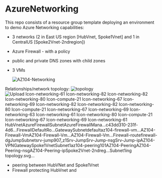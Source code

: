 # AzureNetworking

This repo consists of a resource group template deploying an environment to demo Azure Networking capabilities:
- 3 networks (2 in East US region [HubVnet, Spoke1Vnet] and 1 in CentralUS [Spoke2Vnet-2ndregion])
- Azure Firewall - with a policy
- public and private DNS zones with child zones
- 3 VMs

  ![AZ104-Networking](https://github.com/annahengel/AzureNetworking/assets/73529093/a690c74d-800a-4b0f-b6ef-ba1b83ccc8fa)


Relationships/network topology:
![topology](https://github.com/annahengel/AzureNetworking/assets/73529093/7e74614b-66b0-411c-9645-dd23d798e7b2)
![Upload<svg xmlns:xlink="http://www.w3.org/1999/xlink" xmlns="http://www.w3.org/2000/svg" width="1748px" height="360px" viewBox="0 0 1748 360" style="overflow: hidden; display: block; width: 1748px; height: 360px;"><defs/><g style="pointer-events:visiblePainted" transform="translate(5.3566976175516245 0)" image-rendering="auto" shape-rendering="auto"><g><path fill="none" stroke="rgb(169,169,169)" d="M 1205.8333333333335,60 L 1205.8333333333335,70 L 622.5,70 L 622.5,110" stroke-opacity="1" stroke-width="1" stroke-linecap="butt" stroke-linejoin="miter" stroke-miterlimit="10"/></g><g><path fill="none" stroke="rgb(169,169,169)" d="M 1535,270 L 1535,300" stroke-opacity="1" stroke-width="1" stroke-linecap="butt" stroke-linejoin="miter" stroke-miterlimit="10"/></g><g><path fill="none" stroke="rgb(169,169,169)" d="M 1535,170 L 1535,210" stroke-opacity="1" stroke-width="1" stroke-linecap="butt" stroke-linejoin="miter" stroke-miterlimit="10"/></g><g><path fill="none" stroke="rgb(169,169,169)" d="M 1247.5,60 L 1247.5,70 L 1535,70 L 1535,110" stroke-opacity="1" stroke-width="1" stroke-linecap="butt" stroke-linejoin="miter" stroke-miterlimit="10"/></g><g><path fill="none" stroke="rgb(169,169,169)" d="M 1239.1666666666667,60 L 1239.1666666666667,80 L 1427.5,80 L 1427.5,180 L 1397.5,180 L 1397.5,210" stroke-opacity="1" stroke-width="1" stroke-linecap="butt" stroke-linejoin="miter" stroke-miterlimit="10"/></g><g><path fill="none" stroke="rgb(169,169,169)" d="M 801.6666666666666,270 L 801.6666666666666,280 L 935,280 L 935,300" stroke-opacity="1" stroke-width="1" stroke-linecap="butt" stroke-linejoin="miter" stroke-miterlimit="10"/></g><g><path fill="none" stroke="rgb(169,169,169)" d="M 768.3333333333334,270 L 768.3333333333334,280 L 635,280 L 635,300" stroke-opacity="1" stroke-width="1" stroke-linecap="butt" stroke-linejoin="miter" stroke-miterlimit="10"/></g><g><path fill="none" stroke="rgb(169,169,169)" d="M 785,270 L 785,300" stroke-opacity="1" stroke-width="1" stroke-linecap="butt" stroke-linejoin="miter" stroke-miterlimit="10"/></g><g><path fill="none" stroke="rgb(169,169,169)" d="M 785,170 L 785,210" stroke-opacity="1" stroke-width="1" stroke-linecap="butt" stroke-linejoin="miter" stroke-miterlimit="10"/></g><g><path fill="none" stroke="rgb(169,169,169)" d="M 485,270 L 485,300" stroke-opacity="1" stroke-width="1" stroke-linecap="butt" stroke-linejoin="miter" stroke-miterlimit="10"/></g><g><path fill="none" stroke="rgb(169,169,169)" d="M 760,170 L 760,180 L 485,180 L 485,210" stroke-opacity="1" stroke-width="1" stroke-linecap="butt" stroke-linejoin="miter" stroke-miterlimit="10"/></g><g><path fill="none" stroke="rgb(169,169,169)" d="M 1214.1666666666667,60 L 1214.1666666666667,80 L 772.5,80 L 772.5,110" stroke-opacity="1" stroke-width="1" stroke-linecap="butt" stroke-linejoin="miter" stroke-miterlimit="10"/></g><g><path fill="none" stroke="rgb(169,169,169)" d="M 1251.6666666666667,270 L 1251.6666666666667,280 L 1385,280 L 1385,300" stroke-opacity="1" stroke-width="1" stroke-linecap="butt" stroke-linejoin="miter" stroke-miterlimit="10"/></g><g><path fill="none" stroke="rgb(169,169,169)" d="M 1218.3333333333333,270 L 1218.3333333333333,280 L 1085,280 L 1085,300" stroke-opacity="1" stroke-width="1" stroke-linecap="butt" stroke-linejoin="miter" stroke-miterlimit="10"/></g><g><path fill="none" stroke="rgb(169,169,169)" d="M 1235,270 L 1235,300" stroke-opacity="1" stroke-width="1" stroke-linecap="butt" stroke-linejoin="miter" stroke-miterlimit="10"/></g><g><path fill="none" stroke="rgb(169,169,169)" d="M 1235,170 L 1235,210" stroke-opacity="1" stroke-width="1" stroke-linecap="butt" stroke-linejoin="miter" stroke-miterlimit="10"/></g><g><path fill="none" stroke="rgb(169,169,169)" d="M 1210,170 L 1210,190 L 501.6666666666667,190 L 501.6666666666667,210" stroke-opacity="1" stroke-width="1" stroke-linecap="butt" stroke-linejoin="miter" stroke-miterlimit="10"/></g><g><path fill="none" stroke="rgb(169,169,169)" d="M 1222.5,60 L 1222.5,110" stroke-opacity="1" stroke-width="1" stroke-linecap="butt" stroke-linejoin="miter" stroke-miterlimit="10"/></g><g><path fill="none" stroke="rgb(169,169,169)" d="M 1372.5,170 L 1372.5,210" stroke-opacity="1" stroke-width="1" stroke-linecap="butt" stroke-linejoin="miter" stroke-miterlimit="10"/></g><g><path fill="none" stroke="rgb(169,169,169)" d="M 1230.8333333333335,60 L 1230.8333333333335,90 L 1372.5,90 L 1372.5,110" stroke-opacity="1" stroke-width="1" stroke-linecap="butt" stroke-linejoin="miter" stroke-miterlimit="10"/></g><g><path fill="none" stroke="rgb(169,169,169)" d="M 168.33333333333334,270 L 168.33333333333334,280 L 35,280 L 35,300" stroke-opacity="1" stroke-width="1" stroke-linecap="butt" stroke-linejoin="miter" stroke-miterlimit="10"/></g><g><path fill="none" stroke="rgb(169,169,169)" d="M 185,270 L 185,300" stroke-opacity="1" stroke-width="1" stroke-linecap="butt" stroke-linejoin="miter" stroke-miterlimit="10"/></g><g><path fill="none" stroke="rgb(169,169,169)" d="M 201.66666666666666,270 L 201.66666666666666,280 L 335,280 L 335,300" stroke-opacity="1" stroke-width="1" stroke-linecap="butt" stroke-linejoin="miter" stroke-miterlimit="10"/></g><g><path fill="none" stroke="rgb(169,169,169)" d="M 185,170 L 185,210" stroke-opacity="1" stroke-width="1" stroke-linecap="butt" stroke-linejoin="miter" stroke-miterlimit="10"/></g><g><path fill="none" stroke="rgb(169,169,169)" d="M 210,170 L 210,180 L 468.3333333333333,180 L 468.3333333333333,210" stroke-opacity="1" stroke-width="1" stroke-linecap="butt" stroke-linejoin="miter" stroke-miterlimit="10"/></g><g><path fill="none" stroke="rgb(169,169,169)" d="M 197.5,60 L 197.5,110" stroke-opacity="1" stroke-width="1" stroke-linecap="butt" stroke-linejoin="miter" stroke-miterlimit="10"/></g><g><path fill="none" stroke="rgb(169,169,169)" d="M 1685,60 L 1685,110" stroke-opacity="1" stroke-width="1" stroke-linecap="butt" stroke-linejoin="miter" stroke-miterlimit="10"/></g><g><path fill="none" stroke="rgb(169,169,169)" d="M 1201.6666666666667,30 L 222.5,30" stroke-opacity="1" stroke-width="1" stroke-linecap="butt" stroke-linejoin="miter" stroke-miterlimit="10"/></g><g><path fill="none" stroke="rgb(169,169,169)" d="M 222.5,30 L 1201.6666666666667,30" stroke-opacity="1" stroke-width="1" stroke-linecap="butt" stroke-linejoin="miter" stroke-miterlimit="10"/></g><g transform="translate(1201.6666666666667 0)"><g transform="scale(2.78)">
            <svg svgBox="0 0 18 18" fill="msportalfx-svg-placeholder" role="presentation" focusable="false"><g><title/><defs><linearGradient id="ygc3_0" x1="9.88" y1="8.59" x2="11.52" y2="10.23" gradientTransform="rotate(-.08 -285.464 -1454.08)" gradientUnits="userSpaceOnUse"><stop offset="0" stop-color="#86d633"/><stop offset=".24" stop-color="#83d232"/><stop offset=".5" stop-color="#7cc52f"/><stop offset=".76" stop-color="#6fb02a"/><stop offset="1" stop-color="#5e9624"/></linearGradient><linearGradient id="ygc3_1" x1="6.18" y1="8.59" x2="7.81" y2="10.23"/><linearGradient id="ygc3_2" x1="2.48" y1="8.59" x2="4.11" y2="10.23"/></defs><title>Icon-networking-61</title><circle cx="12.74" cy="8.99" r="1.16" fill="url(#ygc3_0)"/><circle cx="9.04" cy="9" r="1.16" fill="url(#ygc3_1)"/><circle cx="5.34" cy="9" r="1.16" fill="url(#ygc3_2)"/><path d="m6.182 13.638-.664.665a.3.3 0 0 1-.424 0L.18 9.404a.6.6 0 0 1-.001-.848l.663-.666 5.34 5.324a.3.3 0 0 1 0 .425Z" fill="#50e6ff"/><path d="m5.418 3.708.666.664a.3.3 0 0 1 0 .424L.838 10.057l-.666-.663a.6.6 0 0 1-.001-.849L4.994 3.71a.3.3 0 0 1 .424 0Z" fill="#1490df"/><path d="m17.157 7.88.663.666a.6.6 0 0 1 0 .848l-4.915 4.9a.3.3 0 0 1-.424 0l-.664-.666a.3.3 0 0 1 0-.424l5.34-5.324Z" fill="#50e6ff"/><path d="m17.818 9.387-.665.664-5.247-5.261a.3.3 0 0 1 0-.425l.674-.67a.3.3 0 0 1 .424 0l4.823 4.836a.6.6 0 0 1-.002.849Z" fill="#1490df"/></g></svg>
        </g></g><g transform="translate(597.5 110)"><g transform="scale(2.78)">
            <svg svgBox="0 0 18 18" fill="msportalfx-svg-placeholder" role="presentation" focusable="false"><g><title/><defs><linearGradient id="ygc3_3" x1="9.033" y1="10.305" x2="9.033" y2="7.695" gradientUnits="userSpaceOnUse"><stop offset="0" stop-color="#5e9624"/><stop offset=".241" stop-color="#6fb02a"/><stop offset=".501" stop-color="#7cc52f"/><stop offset=".756" stop-color="#83d232"/><stop offset="1" stop-color="#86d633"/></linearGradient></defs><path d="M9.031 7.7A1.305 1.305 0 1 0 10.338 9a1.305 1.305 0 0 0-1.307-1.3Z" fill="url(#ygc3_3)"/><path d="m6.34 13.375-.626.629a.284.284 0 0 1-.402 0L.673 9.38a.568.568 0 0 1 0-.804l.626-.629 5.04 5.027a.284.284 0 0 1 .002.402Z" fill="#50e6ff"/><path d="m5.62 3.996.627.626a.284.284 0 0 1 0 .402L1.295 9.99l-.626-.624a.568.568 0 0 1 0-.803L5.22 3.999a.284.284 0 0 1 .401 0Z" fill="#1490df"/><path d="m16.702 7.947.627.629a.568.568 0 0 1-.001.803l-4.639 4.626a.284.284 0 0 1-.402 0l-.627-.63a.284.284 0 0 1 .001-.401l5.041-5.027Z" fill="#50e6ff"/><path d="m17.333 9.364-.629.627-4.953-4.967a.284.284 0 0 1 0-.402l.628-.626a.284.284 0 0 1 .402 0l4.552 4.566a.568.568 0 0 1 0 .803Z" fill="#1490df"/></g></svg>
        </g></g><g transform="translate(1510 110)"><g transform="scale(2.78)">
            <svg svgBox="0 0 18 18" fill="msportalfx-svg-placeholder" role="presentation" focusable="false"><g><title/><defs><linearGradient id="ygc3_4" x1="9.033" y1="10.305" x2="9.033" y2="7.695" gradientUnits="userSpaceOnUse"><stop offset="0" stop-color="#5e9624"/><stop offset=".241" stop-color="#6fb02a"/><stop offset=".501" stop-color="#7cc52f"/><stop offset=".756" stop-color="#83d232"/><stop offset="1" stop-color="#86d633"/></linearGradient></defs><path d="M9.031 7.7A1.305 1.305 0 1 0 10.338 9a1.305 1.305 0 0 0-1.307-1.3Z" fill="url(#ygc3_4)"/><path d="m6.34 13.375-.626.629a.284.284 0 0 1-.402 0L.673 9.38a.568.568 0 0 1 0-.804l.626-.629 5.04 5.027a.284.284 0 0 1 .002.402Z" fill="#50e6ff"/><path d="m5.62 3.996.627.626a.284.284 0 0 1 0 .402L1.295 9.99l-.626-.624a.568.568 0 0 1 0-.803L5.22 3.999a.284.284 0 0 1 .401 0Z" fill="#1490df"/><path d="m16.702 7.947.627.629a.568.568 0 0 1-.001.803l-4.639 4.626a.284.284 0 0 1-.402 0l-.627-.63a.284.284 0 0 1 .001-.401l5.041-5.027Z" fill="#50e6ff"/><path d="m17.333 9.364-.629.627-4.953-4.967a.284.284 0 0 1 0-.402l.628-.626a.284.284 0 0 1 .402 0l4.552 4.566a.568.568 0 0 1 0 .803Z" fill="#1490df"/></g></svg>
        </g></g><g transform="translate(1510 210)"><g transform="scale(2.78)">
            <svg svgBox="0 0 18 18" fill="msportalfx-svg-placeholder" role="presentation" focusable="false"><g><title/><defs><linearGradient id="ygc3_5" x1="10.56" y1="7.77" x2="10.56" y2="19.24" gradientUnits="userSpaceOnUse"><stop offset=".22" stop-color="#32d4f5"/><stop offset=".47" stop-color="#31d1f3"/><stop offset=".63" stop-color="#2ec9eb"/><stop offset=".77" stop-color="#29bade"/><stop offset=".89" stop-color="#22a5cb"/><stop offset="1" stop-color="#198ab3"/><stop offset="1" stop-color="#198ab3"/></linearGradient><linearGradient id="ygc3_6" x1="10.23" y1="1.63" x2="11.07" y2="12.04"><stop offset=".22" stop-color="#32d4f5"/><stop offset=".47" stop-color="#31d1f3"/><stop offset=".63" stop-color="#2ec9eb"/><stop offset=".77" stop-color="#29bade"/><stop offset=".89" stop-color="#22a5cb"/><stop offset="1" stop-color="#198ab3"/><stop offset="1" stop-color="#198ab3"/></linearGradient></defs><title>Icon-networking-82</title><path d="M16.23 17.17A1.21 1.21 0 0 0 17.46 16v-.2c-.49-3.86-2.69-7-6.89-7s-6.48 2.66-6.91 7a1.24 1.24 0 0 0 1.1 1.36h11.47Z" fill="url(#ygc3_5)"/><path d="M10.57 9.71a3.86 3.86 0 0 1-2.1-.61l2.08 5.42 2.06-5.39a3.83 3.83 0 0 1-2.04.58Z" opacity=".8" fill="#fff"/><circle cx="10.57" cy="5.84" r="3.87" fill="url(#ygc3_6)"/><path d="M6 5.88V1a.16.16 0 0 0-.16-.17H4.57a.17.17 0 0 0-.18.17v4.71a.18.18 0 0 1-.17.17H3.1a.12.12 0 0 1-.1-.12V4.45a.11.11 0 0 0-.19-.08L.59 6.57a.16.16 0 0 0 0 .24L2.79 9A.11.11 0 0 0 3 8.93V7.61a.11.11 0 0 1 .1-.11h2.74A.17.17 0 0 0 6 7.33V5.88Z" fill="#0078d4"/></g></svg>
        </g></g><g transform="translate(1510 300)"><g transform="scale(2.78)">
            <svg svgBox="0 0 18 18" fill="msportalfx-svg-placeholder" role="presentation" focusable="false"><g><title/><defs><linearGradient id="ygc3_7" x1="10.56" y1="7.77" x2="10.56" y2="19.24" gradientUnits="userSpaceOnUse"><stop offset=".22" stop-color="#32d4f5"/><stop offset=".47" stop-color="#31d1f3"/><stop offset=".63" stop-color="#2ec9eb"/><stop offset=".77" stop-color="#29bade"/><stop offset=".89" stop-color="#22a5cb"/><stop offset="1" stop-color="#198ab3"/><stop offset="1" stop-color="#198ab3"/></linearGradient><linearGradient id="ygc3_8" x1="10.23" y1="1.63" x2="11.07" y2="12.04"><stop offset=".22" stop-color="#32d4f5"/><stop offset=".47" stop-color="#31d1f3"/><stop offset=".63" stop-color="#2ec9eb"/><stop offset=".77" stop-color="#29bade"/><stop offset=".89" stop-color="#22a5cb"/><stop offset="1" stop-color="#198ab3"/><stop offset="1" stop-color="#198ab3"/></linearGradient></defs><title>Icon-networking-82</title><path d="M16.23 17.17A1.21 1.21 0 0 0 17.46 16v-.2c-.49-3.86-2.69-7-6.89-7s-6.48 2.66-6.91 7a1.24 1.24 0 0 0 1.1 1.36h11.47Z" fill="url(#ygc3_7)"/><path d="M10.57 9.71a3.86 3.86 0 0 1-2.1-.61l2.08 5.42 2.06-5.39a3.83 3.83 0 0 1-2.04.58Z" opacity=".8" fill="#fff"/><circle cx="10.57" cy="5.84" r="3.87" fill="url(#ygc3_8)"/><path d="M6 5.88V1a.16.16 0 0 0-.16-.17H4.57a.17.17 0 0 0-.18.17v4.71a.18.18 0 0 1-.17.17H3.1a.12.12 0 0 1-.1-.12V4.45a.11.11 0 0 0-.19-.08L.59 6.57a.16.16 0 0 0 0 .24L2.79 9A.11.11 0 0 0 3 8.93V7.61a.11.11 0 0 1 .1-.11h2.74A.17.17 0 0 0 6 7.33V5.88Z" fill="#0078d4"/></g></svg>
        </g></g><g transform="translate(1360 210)"><g transform="scale(2.78)">
            <svg svgBox="0 0 18 18" fill="msportalfx-svg-placeholder" role="presentation" focusable="false"><g><title/><defs><linearGradient id="ygc3_9" x1="9.033" y1="10.305" x2="9.033" y2="7.695" gradientUnits="userSpaceOnUse"><stop offset="0" stop-color="#5e9624"/><stop offset=".241" stop-color="#6fb02a"/><stop offset=".501" stop-color="#7cc52f"/><stop offset=".756" stop-color="#83d232"/><stop offset="1" stop-color="#86d633"/></linearGradient></defs><path d="M9.031 7.7A1.305 1.305 0 1 0 10.338 9a1.305 1.305 0 0 0-1.307-1.3Z" fill="url(#ygc3_9)"/><path d="m6.34 13.375-.626.629a.284.284 0 0 1-.402 0L.673 9.38a.568.568 0 0 1 0-.804l.626-.629 5.04 5.027a.284.284 0 0 1 .002.402Z" fill="#50e6ff"/><path d="m5.62 3.996.627.626a.284.284 0 0 1 0 .402L1.295 9.99l-.626-.624a.568.568 0 0 1 0-.803L5.22 3.999a.284.284 0 0 1 .401 0Z" fill="#1490df"/><path d="m16.702 7.947.627.629a.568.568 0 0 1-.001.803l-4.639 4.626a.284.284 0 0 1-.402 0l-.627-.63a.284.284 0 0 1 .001-.401l5.041-5.027Z" fill="#50e6ff"/><path d="m17.333 9.364-.629.627-4.953-4.967a.284.284 0 0 1 0-.402l.628-.626a.284.284 0 0 1 .402 0l4.552 4.566a.568.568 0 0 1 0 .803Z" fill="#1490df"/></g></svg>
        </g></g><g transform="translate(747.5 110)"><g transform="scale(2.78)">
            <svg svgBox="0 0 18 18" fill="msportalfx-svg-placeholder" role="presentation" focusable="false"><g><title/><defs><linearGradient id="ygc3_10" x1="9.033" y1="10.305" x2="9.033" y2="7.695" gradientUnits="userSpaceOnUse"><stop offset="0" stop-color="#5e9624"/><stop offset=".241" stop-color="#6fb02a"/><stop offset=".501" stop-color="#7cc52f"/><stop offset=".756" stop-color="#83d232"/><stop offset="1" stop-color="#86d633"/></linearGradient></defs><path d="M9.031 7.7A1.305 1.305 0 1 0 10.338 9a1.305 1.305 0 0 0-1.307-1.3Z" fill="url(#ygc3_10)"/><path d="m6.34 13.375-.626.629a.284.284 0 0 1-.402 0L.673 9.38a.568.568 0 0 1 0-.804l.626-.629 5.04 5.027a.284.284 0 0 1 .002.402Z" fill="#50e6ff"/><path d="m5.62 3.996.627.626a.284.284 0 0 1 0 .402L1.295 9.99l-.626-.624a.568.568 0 0 1 0-.803L5.22 3.999a.284.284 0 0 1 .401 0Z" fill="#1490df"/><path d="m16.702 7.947.627.629a.568.568 0 0 1-.001.803l-4.639 4.626a.284.284 0 0 1-.402 0l-.627-.63a.284.284 0 0 1 .001-.401l5.041-5.027Z" fill="#50e6ff"/><path d="m17.333 9.364-.629.627-4.953-4.967a.284.284 0 0 1 0-.402l.628-.626a.284.284 0 0 1 .402 0l4.552 4.566a.568.568 0 0 1 0 .803Z" fill="#1490df"/></g></svg>
        </g></g><g transform="translate(760 210)"><g transform="scale(2.78)">
            <svg svgBox="0 0 18 18" fill="msportalfx-svg-placeholder" role="presentation" focusable="false"><g><title/><defs><linearGradient id="ygc3_11" x1="9.01" y1="16.5" x2="9.01" y2="1.5" gradientUnits="userSpaceOnUse"><stop offset="0" stop-color="#5e9641"/><stop offset=".34" stop-color="#6baa42"/><stop offset=".67" stop-color="#73b743"/><stop offset="1" stop-color="#76bb43"/></linearGradient></defs><title>Icon-networking-80</title><path d="M15.89 2.91h1.27a.34.34 0 0 1 .34.34v3.5a.34.34 0 0 1-.34.34h-1.27V2.91Zm0 6.09h1.27a.34.34 0 0 1 .34.34v5.86a.34.34 0 0 1-.34.34h-1.27V9Z" fill="#ffca00"/><rect x="2.13" y="1.5" width="13.76" height="15" rx=".69" fill="url(#ygc3_11)"/><path d="M5.9 12.9h-.71a.2.2 0 0 1-.19-.21V4.34a.19.19 0 0 1 .19-.2h1.93a.19.19 0 0 1 .19.2.2.2 0 0 1-.19.21H5.38v7.93h.52a.2.2 0 0 1 .19.21.21.21 0 0 1-.19.21Z" fill="#b4ec36"/><path d="M6 13.92H4.4a.2.2 0 0 1-.19-.21L4.08 3.38a.2.2 0 0 1 .06-.15.16.16 0 0 1 .13-.06h2.85v.41H4.47l.12 9.92H6Zm6-.92h-1.59a.19.19 0 0 1-.14-.07.18.18 0 0 1-.06-.14V7.9a.19.19 0 0 1 .19-.2h.91V5.45h.38v2.44a.2.2 0 0 1-.18.21h-.91v4.42H12Z" fill="#b4ec36"/><rect x="7.07" y="2.29" width="6.14" height="3.11" rx=".26" fill="#365615"/><rect x="5.86" y="12.69" width="4.9" height="1.09" rx=".26" transform="rotate(90 8.305 13.235)" fill="#365615"/><rect x="3.99" y="12.71" width="4.9" height="1.09" rx=".26" transform="rotate(90 6.44 13.26)" fill="#365615"/><rect x="9.98" y="12.71" width="4.9" height="1.09" rx=".26" transform="rotate(90 12.425 13.255)" fill="#f2f2f2"/><ellipse cx="8.11" cy="8.06" rx="1.04" ry="1.12" fill="#f2f2f2"/><path d="M2.11 12.25H.84a.34.34 0 0 1-.34-.3V6.09a.34.34 0 0 1 .34-.34h1.27v6.5Z" fill="#3b3b3b"/></g></svg>
        </g></g><g transform="translate(910 300)"><g transform="scale(2.78)">
            <svg svgBox="0 0 18 18" fill="msportalfx-svg-placeholder" role="presentation" focusable="false"><g><title/><defs><linearGradient id="ygc3_12" x1="8.88" y1="12.21" x2="8.88" y2=".21" gradientUnits="userSpaceOnUse"><stop offset="0" stop-color="#0078d4"/><stop offset=".82" stop-color="#5ea0ef"/></linearGradient><linearGradient id="ygc3_13" x1="8.88" y1="16.84" x2="8.88" y2="12.21" gradientUnits="userSpaceOnUse"><stop offset=".15" stop-color="#ccc"/><stop offset="1" stop-color="#707070"/></linearGradient></defs><title>Icon-compute-21</title><rect x="-.12" y=".21" width="18" height="12" rx=".6" fill="url(#ygc3_12)"/><path fill="#50e6ff" d="M11.88 4.46v3.49l-3 1.76v-3.5l3-1.75z"/><path fill="#c3f1ff" d="m11.88 4.46-3 1.76-3-1.76 3-1.75 3 1.75z"/><path fill="#9cebff" d="M8.88 6.22v3.49l-3-1.76V4.46l3 1.76z"/><path fill="#c3f1ff" d="m5.88 7.95 3-1.74v3.5l-3-1.76z"/><path fill="#9cebff" d="m11.88 7.95-3-1.74v3.5l3-1.76z"/><path d="M12.49 15.84c-1.78-.28-1.85-1.56-1.85-3.63H7.11c0 2.07-.06 3.35-1.84 3.63a1 1 0 0 0-.89 1h9a1 1 0 0 0-.89-1Z" fill="url(#ygc3_13)"/></g></svg>
        </g></g><g transform="translate(610 300)"><g transform="scale(2.78)">
            <svg svgBox="0 0 18 18" fill="msportalfx-svg-placeholder" role="presentation" focusable="false"><g><title/><defs><linearGradient id="ygc3_14" x1="9.01" y1=".75" x2="9.01" y2="17.25" gradientUnits="userSpaceOnUse"><stop offset="0" stop-color="#5ea0ef"/><stop offset=".18" stop-color="#559cec"/><stop offset=".47" stop-color="#3c91e5"/><stop offset=".84" stop-color="#1380da"/><stop offset="1" stop-color="#0078d4"/></linearGradient></defs><title>Icon-networking-67</title><path d="M16.36 8.4c0 4.84-5.85 8.74-7.12 9.53a.46.46 0 0 1-.48 0c-1.27-.79-7.12-4.69-7.12-9.53V2.58a.46.46 0 0 1 .45-.46C6.64 2 5.59 0 9 0s2.36 2 6.91 2.12a.46.46 0 0 1 .45.46Z" fill="#0078d4"/><path d="M15.75 8.45c0 4.44-5.36 8-6.53 8.74a.43.43 0 0 1-.44 0c-1.17-.72-6.53-4.3-6.53-8.74V3.11a.42.42 0 0 1 .41-.42C6.83 2.58 5.87.75 9 .75s2.17 1.83 6.34 1.94a.42.42 0 0 1 .41.42Z" fill="#6bb9f2"/><path d="M9 9V.75c3.13 0 2.17 1.83 6.34 1.94a.43.43 0 0 1 .41.43v5.34a4.89 4.89 0 0 1 0 .54Zm0 0H2.28c.4 4.18 5.38 7.5 6.5 8.19a.39.39 0 0 0 .18.06H9Z" fill="url(#ygc3_14)"/><path d="M2.66 2.69C6.83 2.58 5.87.75 9 .75V9H2.28a4.89 4.89 0 0 1 0-.54V3.12a.43.43 0 0 1 .38-.43ZM15.72 9H9v8.25a.39.39 0 0 0 .18-.06c1.16-.69 6.14-4.01 6.54-8.19Z" fill="#50e6ff"/></g></svg>
        </g></g><g transform="translate(760 300)"><g transform="scale(2.78)">
            <svg svgBox="0 0 18 18" fill="msportalfx-svg-placeholder" role="presentation" focusable="false"><g><title/><defs><linearGradient id="ygc3_15" x1="9" y1="15.83" x2="9" y2="5.79" gradientUnits="userSpaceOnUse"><stop offset="0" stop-color="#32bedd"/><stop offset=".18" stop-color="#32caea"/><stop offset=".41" stop-color="#32d2f2"/><stop offset=".78" stop-color="#32d4f5"/></linearGradient></defs><title>Icon-networking-69</title><path d="M.5 5.79h17v9.48a.57.57 0 0 1-.57.57H1.07a.57.57 0 0 1-.57-.57V5.79Z" fill="url(#ygc3_15)"/><path d="M1.07 2.17h15.86a.57.57 0 0 1 .57.57v3.05H.5V2.73a.57.57 0 0 1 .57-.56Z" fill="#767676"/><circle cx="12.82" cy="10.19" r="1.38" fill="#f2f2f2"/><circle cx="9.06" cy="10.19" r="1.38" fill="#f2f2f2"/><circle cx="5.18" cy="10.19" r="1.38" fill="#f2f2f2"/><rect x="2.79" y="3.25" width="12.43" height="1.46" rx=".28" fill="#f2f2f2"/></g></svg>
        </g></g><g transform="translate(460 210)"><g transform="scale(2.78)">
            <svg svgBox="0 0 18 18" fill="msportalfx-svg-placeholder" role="presentation" focusable="false"><g><title/><defs><linearGradient id="ygc3_16" x1="10.56" y1="7.77" x2="10.56" y2="19.24" gradientUnits="userSpaceOnUse"><stop offset=".22" stop-color="#32d4f5"/><stop offset=".47" stop-color="#31d1f3"/><stop offset=".63" stop-color="#2ec9eb"/><stop offset=".77" stop-color="#29bade"/><stop offset=".89" stop-color="#22a5cb"/><stop offset="1" stop-color="#198ab3"/><stop offset="1" stop-color="#198ab3"/></linearGradient><linearGradient id="ygc3_17" x1="10.23" y1="1.63" x2="11.07" y2="12.04"><stop offset=".22" stop-color="#32d4f5"/><stop offset=".47" stop-color="#31d1f3"/><stop offset=".63" stop-color="#2ec9eb"/><stop offset=".77" stop-color="#29bade"/><stop offset=".89" stop-color="#22a5cb"/><stop offset="1" stop-color="#198ab3"/><stop offset="1" stop-color="#198ab3"/></linearGradient></defs><title>Icon-networking-82</title><path d="M16.23 17.17A1.21 1.21 0 0 0 17.46 16v-.2c-.49-3.86-2.69-7-6.89-7s-6.48 2.66-6.91 7a1.24 1.24 0 0 0 1.1 1.36h11.47Z" fill="url(#ygc3_16)"/><path d="M10.57 9.71a3.86 3.86 0 0 1-2.1-.61l2.08 5.42 2.06-5.39a3.83 3.83 0 0 1-2.04.58Z" opacity=".8" fill="#fff"/><circle cx="10.57" cy="5.84" r="3.87" fill="url(#ygc3_17)"/><path d="M6 5.88V1a.16.16 0 0 0-.16-.17H4.57a.17.17 0 0 0-.18.17v4.71a.18.18 0 0 1-.17.17H3.1a.12.12 0 0 1-.1-.12V4.45a.11.11 0 0 0-.19-.08L.59 6.57a.16.16 0 0 0 0 .24L2.79 9A.11.11 0 0 0 3 8.93V7.61a.11.11 0 0 1 .1-.11h2.74A.17.17 0 0 0 6 7.33V5.88Z" fill="#0078d4"/></g></svg>
        </g></g><g transform="translate(460 300)"><g transform="scale(2.78)">
            <svg svgBox="0 0 18 18" fill="msportalfx-svg-placeholder" role="presentation" focusable="false"><g><title/><defs><linearGradient id="ygc3_18" x1="10.56" y1="7.77" x2="10.56" y2="19.24" gradientUnits="userSpaceOnUse"><stop offset=".22" stop-color="#32d4f5"/><stop offset=".47" stop-color="#31d1f3"/><stop offset=".63" stop-color="#2ec9eb"/><stop offset=".77" stop-color="#29bade"/><stop offset=".89" stop-color="#22a5cb"/><stop offset="1" stop-color="#198ab3"/><stop offset="1" stop-color="#198ab3"/></linearGradient><linearGradient id="ygc3_19" x1="10.23" y1="1.63" x2="11.07" y2="12.04"><stop offset=".22" stop-color="#32d4f5"/><stop offset=".47" stop-color="#31d1f3"/><stop offset=".63" stop-color="#2ec9eb"/><stop offset=".77" stop-color="#29bade"/><stop offset=".89" stop-color="#22a5cb"/><stop offset="1" stop-color="#198ab3"/><stop offset="1" stop-color="#198ab3"/></linearGradient></defs><title>Icon-networking-82</title><path d="M16.23 17.17A1.21 1.21 0 0 0 17.46 16v-.2c-.49-3.86-2.69-7-6.89-7s-6.48 2.66-6.91 7a1.24 1.24 0 0 0 1.1 1.36h11.47Z" fill="url(#ygc3_18)"/><path d="M10.57 9.71a3.86 3.86 0 0 1-2.1-.61l2.08 5.42 2.06-5.39a3.83 3.83 0 0 1-2.04.58Z" opacity=".8" fill="#fff"/><circle cx="10.57" cy="5.84" r="3.87" fill="url(#ygc3_19)"/><path d="M6 5.88V1a.16.16 0 0 0-.16-.17H4.57a.17.17 0 0 0-.18.17v4.71a.18.18 0 0 1-.17.17H3.1a.12.12 0 0 1-.1-.12V4.45a.11.11 0 0 0-.19-.08L.59 6.57a.16.16 0 0 0 0 .24L2.79 9A.11.11 0 0 0 3 8.93V7.61a.11.11 0 0 1 .1-.11h2.74A.17.17 0 0 0 6 7.33V5.88Z" fill="#0078d4"/></g></svg>
        </g></g><g transform="translate(1197.5 110)"><g transform="scale(2.78)">
            <svg svgBox="0 0 18 18" fill="msportalfx-svg-placeholder" role="presentation" focusable="false"><g><title/><defs><linearGradient id="ygc3_20" x1="9.033" y1="10.305" x2="9.033" y2="7.695" gradientUnits="userSpaceOnUse"><stop offset="0" stop-color="#5e9624"/><stop offset=".241" stop-color="#6fb02a"/><stop offset=".501" stop-color="#7cc52f"/><stop offset=".756" stop-color="#83d232"/><stop offset="1" stop-color="#86d633"/></linearGradient></defs><path d="M9.031 7.7A1.305 1.305 0 1 0 10.338 9a1.305 1.305 0 0 0-1.307-1.3Z" fill="url(#ygc3_20)"/><path d="m6.34 13.375-.626.629a.284.284 0 0 1-.402 0L.673 9.38a.568.568 0 0 1 0-.804l.626-.629 5.04 5.027a.284.284 0 0 1 .002.402Z" fill="#50e6ff"/><path d="m5.62 3.996.627.626a.284.284 0 0 1 0 .402L1.295 9.99l-.626-.624a.568.568 0 0 1 0-.803L5.22 3.999a.284.284 0 0 1 .401 0Z" fill="#1490df"/><path d="m16.702 7.947.627.629a.568.568 0 0 1-.001.803l-4.639 4.626a.284.284 0 0 1-.402 0l-.627-.63a.284.284 0 0 1 .001-.401l5.041-5.027Z" fill="#50e6ff"/><path d="m17.333 9.364-.629.627-4.953-4.967a.284.284 0 0 1 0-.402l.628-.626a.284.284 0 0 1 .402 0l4.552 4.566a.568.568 0 0 1 0 .803Z" fill="#1490df"/></g></svg>
        </g></g><g transform="translate(1210 210)"><g transform="scale(2.78)">
            <svg svgBox="0 0 18 18" fill="msportalfx-svg-placeholder" role="presentation" focusable="false"><g><title/><defs><linearGradient id="ygc3_21" x1="9.01" y1="16.5" x2="9.01" y2="1.5" gradientUnits="userSpaceOnUse"><stop offset="0" stop-color="#5e9641"/><stop offset=".34" stop-color="#6baa42"/><stop offset=".67" stop-color="#73b743"/><stop offset="1" stop-color="#76bb43"/></linearGradient></defs><title>Icon-networking-80</title><path d="M15.89 2.91h1.27a.34.34 0 0 1 .34.34v3.5a.34.34 0 0 1-.34.34h-1.27V2.91Zm0 6.09h1.27a.34.34 0 0 1 .34.34v5.86a.34.34 0 0 1-.34.34h-1.27V9Z" fill="#ffca00"/><rect x="2.13" y="1.5" width="13.76" height="15" rx=".69" fill="url(#ygc3_21)"/><path d="M5.9 12.9h-.71a.2.2 0 0 1-.19-.21V4.34a.19.19 0 0 1 .19-.2h1.93a.19.19 0 0 1 .19.2.2.2 0 0 1-.19.21H5.38v7.93h.52a.2.2 0 0 1 .19.21.21.21 0 0 1-.19.21Z" fill="#b4ec36"/><path d="M6 13.92H4.4a.2.2 0 0 1-.19-.21L4.08 3.38a.2.2 0 0 1 .06-.15.16.16 0 0 1 .13-.06h2.85v.41H4.47l.12 9.92H6Zm6-.92h-1.59a.19.19 0 0 1-.14-.07.18.18 0 0 1-.06-.14V7.9a.19.19 0 0 1 .19-.2h.91V5.45h.38v2.44a.2.2 0 0 1-.18.21h-.91v4.42H12Z" fill="#b4ec36"/><rect x="7.07" y="2.29" width="6.14" height="3.11" rx=".26" fill="#365615"/><rect x="5.86" y="12.69" width="4.9" height="1.09" rx=".26" transform="rotate(90 8.305 13.235)" fill="#365615"/><rect x="3.99" y="12.71" width="4.9" height="1.09" rx=".26" transform="rotate(90 6.44 13.26)" fill="#365615"/><rect x="9.98" y="12.71" width="4.9" height="1.09" rx=".26" transform="rotate(90 12.425 13.255)" fill="#f2f2f2"/><ellipse cx="8.11" cy="8.06" rx="1.04" ry="1.12" fill="#f2f2f2"/><path d="M2.11 12.25H.84a.34.34 0 0 1-.34-.3V6.09a.34.34 0 0 1 .34-.34h1.27v6.5Z" fill="#3b3b3b"/></g></svg>
        </g></g><g transform="translate(1360 300)"><g transform="scale(2.78)">
            <svg svgBox="0 0 18 18" fill="msportalfx-svg-placeholder" role="presentation" focusable="false"><g><title/><defs><linearGradient id="ygc3_22" x1="8.88" y1="12.21" x2="8.88" y2=".21" gradientUnits="userSpaceOnUse"><stop offset="0" stop-color="#0078d4"/><stop offset=".82" stop-color="#5ea0ef"/></linearGradient><linearGradient id="ygc3_23" x1="8.88" y1="16.84" x2="8.88" y2="12.21" gradientUnits="userSpaceOnUse"><stop offset=".15" stop-color="#ccc"/><stop offset="1" stop-color="#707070"/></linearGradient></defs><title>Icon-compute-21</title><rect x="-.12" y=".21" width="18" height="12" rx=".6" fill="url(#ygc3_22)"/><path fill="#50e6ff" d="M11.88 4.46v3.49l-3 1.76v-3.5l3-1.75z"/><path fill="#c3f1ff" d="m11.88 4.46-3 1.76-3-1.76 3-1.75 3 1.75z"/><path fill="#9cebff" d="M8.88 6.22v3.49l-3-1.76V4.46l3 1.76z"/><path fill="#c3f1ff" d="m5.88 7.95 3-1.74v3.5l-3-1.76z"/><path fill="#9cebff" d="m11.88 7.95-3-1.74v3.5l3-1.76z"/><path d="M12.49 15.84c-1.78-.28-1.85-1.56-1.85-3.63H7.11c0 2.07-.06 3.35-1.84 3.63a1 1 0 0 0-.89 1h9a1 1 0 0 0-.89-1Z" fill="url(#ygc3_23)"/></g></svg>
        </g></g><g transform="translate(1060 300)"><g transform="scale(2.78)">
            <svg svgBox="0 0 18 18" fill="msportalfx-svg-placeholder" role="presentation" focusable="false"><g><title/><defs><linearGradient id="ygc3_24" x1="9.01" y1=".75" x2="9.01" y2="17.25" gradientUnits="userSpaceOnUse"><stop offset="0" stop-color="#5ea0ef"/><stop offset=".18" stop-color="#559cec"/><stop offset=".47" stop-color="#3c91e5"/><stop offset=".84" stop-color="#1380da"/><stop offset="1" stop-color="#0078d4"/></linearGradient></defs><title>Icon-networking-67</title><path d="M16.36 8.4c0 4.84-5.85 8.74-7.12 9.53a.46.46 0 0 1-.48 0c-1.27-.79-7.12-4.69-7.12-9.53V2.58a.46.46 0 0 1 .45-.46C6.64 2 5.59 0 9 0s2.36 2 6.91 2.12a.46.46 0 0 1 .45.46Z" fill="#0078d4"/><path d="M15.75 8.45c0 4.44-5.36 8-6.53 8.74a.43.43 0 0 1-.44 0c-1.17-.72-6.53-4.3-6.53-8.74V3.11a.42.42 0 0 1 .41-.42C6.83 2.58 5.87.75 9 .75s2.17 1.83 6.34 1.94a.42.42 0 0 1 .41.42Z" fill="#6bb9f2"/><path d="M9 9V.75c3.13 0 2.17 1.83 6.34 1.94a.43.43 0 0 1 .41.43v5.34a4.89 4.89 0 0 1 0 .54Zm0 0H2.28c.4 4.18 5.38 7.5 6.5 8.19a.39.39 0 0 0 .18.06H9Z" fill="url(#ygc3_24)"/><path d="M2.66 2.69C6.83 2.58 5.87.75 9 .75V9H2.28a4.89 4.89 0 0 1 0-.54V3.12a.43.43 0 0 1 .38-.43ZM15.72 9H9v8.25a.39.39 0 0 0 .18-.06c1.16-.69 6.14-4.01 6.54-8.19Z" fill="#50e6ff"/></g></svg>
        </g></g><g transform="translate(1210 300)"><g transform="scale(2.78)">
            <svg svgBox="0 0 18 18" fill="msportalfx-svg-placeholder" role="presentation" focusable="false"><g><title/><defs><linearGradient id="ygc3_25" x1="9" y1="15.83" x2="9" y2="5.79" gradientUnits="userSpaceOnUse"><stop offset="0" stop-color="#32bedd"/><stop offset=".18" stop-color="#32caea"/><stop offset=".41" stop-color="#32d2f2"/><stop offset=".78" stop-color="#32d4f5"/></linearGradient></defs><title>Icon-networking-69</title><path d="M.5 5.79h17v9.48a.57.57 0 0 1-.57.57H1.07a.57.57 0 0 1-.57-.57V5.79Z" fill="url(#ygc3_25)"/><path d="M1.07 2.17h15.86a.57.57 0 0 1 .57.57v3.05H.5V2.73a.57.57 0 0 1 .57-.56Z" fill="#767676"/><circle cx="12.82" cy="10.19" r="1.38" fill="#f2f2f2"/><circle cx="9.06" cy="10.19" r="1.38" fill="#f2f2f2"/><circle cx="5.18" cy="10.19" r="1.38" fill="#f2f2f2"/><rect x="2.79" y="3.25" width="12.43" height="1.46" rx=".28" fill="#f2f2f2"/></g></svg>
        </g></g><g transform="translate(1347.5 110)"><g transform="scale(2.78)">
            <svg svgBox="0 0 18 18" fill="msportalfx-svg-placeholder" role="presentation" focusable="false"><g><title/><defs><linearGradient id="ygc3_26" x1="8.59" y1="-7.79" x2="9.12" y2="20.05" gradientUnits="userSpaceOnUse"><stop offset=".22" stop-color="#32d4f5"/><stop offset=".47" stop-color="#31d1f3"/><stop offset=".63" stop-color="#2ec9eb"/><stop offset=".77" stop-color="#29bade"/><stop offset=".89" stop-color="#22a5cb"/><stop offset="1" stop-color="#198ab3"/><stop offset="1" stop-color="#198ab3"/></linearGradient></defs><title>Icon-networking-63</title><path d="M15.06 8.67h-1V5.59a5.81 5.81 0 0 0-1.49-3.92A4.79 4.79 0 0 0 8.91 0a4.79 4.79 0 0 0-3.7 1.67 5.73 5.73 0 0 0-1.49 3.92v3.08h-.81a.7.7 0 0 0-.69.69v8a.7.7 0 0 0 .69.69h12.15a.71.71 0 0 0 .7-.69v-8a.71.71 0 0 0-.7-.69Zm-3.37 0H6.13V5.54A3.18 3.18 0 0 1 7 3.39a2.51 2.51 0 0 1 1.88-.86 2.54 2.54 0 0 1 1.89.86 3.19 3.19 0 0 1 .32.43 3 3 0 0 1 .61 1.71Z" fill="url(#ygc3_26)"/><path d="M15.09 8.67H2.92a.66.66 0 0 0-.44.17l13.05 9a.67.67 0 0 0 .25-.52v-8a.71.71 0 0 0-.69-.65Z" fill="#50e6ff"/><path d="M2.94 8.67H15.1a.7.7 0 0 1 .45.17l-13.06 9a.7.7 0 0 1-.25-.52v-8a.72.72 0 0 1 .7-.65Z" opacity=".2" fill="#fff"/><path d="M7.8 10.6 9 9.4a.07.07 0 0 1 .09 0l1.19 1.2a.06.06 0 0 1 0 .1h-.7a.06.06 0 0 0-.06.06v1.54a.06.06 0 0 1-.06.06h-.79a.05.05 0 0 1-.06-.06v-1.54a.07.07 0 0 0-.07-.06h-.7a.06.06 0 0 1-.04-.1Zm2.47 5.48-1.19 1.19a.06.06 0 0 1-.09 0L7.8 16.08a.06.06 0 0 1 0-.1h.7a.07.07 0 0 0 .07-.06v-1.55a.06.06 0 0 1 .06-.06h.74a.06.06 0 0 1 .06.06v1.55a.06.06 0 0 0 .06.06h.7a.06.06 0 0 1 .08.1Zm-4.7-1.55v-.7a.06.06 0 0 0-.06-.06H4a.06.06 0 0 1-.06-.06V13a.06.06 0 0 1 .06-.09h1.51a.06.06 0 0 0 .06-.06v-.7a.07.07 0 0 1 .11-.05l1.19 1.2a.06.06 0 0 1 0 .08l-1.19 1.2a.07.07 0 0 1-.11-.05Zm6.93-2.38v.7a.06.06 0 0 0 .06.06h1.54s.07 0 .07.06v.74a.07.07 0 0 1-.07.06h-1.54a.06.06 0 0 0-.06.06v.7a.06.06 0 0 1-.1.05l-1.19-1.2v-.08l1.19-1.2s.1-.01.1.05Z" fill="#fff"/></g></svg>
        </g></g><g transform="translate(172.5 0)"><g transform="scale(2.78)">
            <svg svgBox="0 0 18 18" fill="msportalfx-svg-placeholder" role="presentation" focusable="false"><g><title/><defs><linearGradient id="ygc3_27" x1="9.88" y1="8.59" x2="11.52" y2="10.23" gradientTransform="rotate(-.08 -285.464 -1454.08)" gradientUnits="userSpaceOnUse"><stop offset="0" stop-color="#86d633"/><stop offset=".24" stop-color="#83d232"/><stop offset=".5" stop-color="#7cc52f"/><stop offset=".76" stop-color="#6fb02a"/><stop offset="1" stop-color="#5e9624"/></linearGradient><linearGradient id="ygc3_28" x1="6.18" y1="8.59" x2="7.81" y2="10.23"/><linearGradient id="ygc3_29" x1="2.48" y1="8.59" x2="4.11" y2="10.23"/></defs><title>Icon-networking-61</title><circle cx="12.74" cy="8.99" r="1.16" fill="url(#ygc3_27)"/><circle cx="9.04" cy="9" r="1.16" fill="url(#ygc3_28)"/><circle cx="5.34" cy="9" r="1.16" fill="url(#ygc3_29)"/><path d="m6.182 13.638-.664.665a.3.3 0 0 1-.424 0L.18 9.404a.6.6 0 0 1-.001-.848l.663-.666 5.34 5.324a.3.3 0 0 1 0 .425Z" fill="#50e6ff"/><path d="m5.418 3.708.666.664a.3.3 0 0 1 0 .424L.838 10.057l-.666-.663a.6.6 0 0 1-.001-.849L4.994 3.71a.3.3 0 0 1 .424 0Z" fill="#1490df"/><path d="m17.157 7.88.663.666a.6.6 0 0 1 0 .848l-4.915 4.9a.3.3 0 0 1-.424 0l-.664-.666a.3.3 0 0 1 0-.424l5.34-5.324Z" fill="#50e6ff"/><path d="m17.818 9.387-.665.664-5.247-5.261a.3.3 0 0 1 0-.425l.674-.67a.3.3 0 0 1 .424 0l4.823 4.836a.6.6 0 0 1-.002.849Z" fill="#1490df"/></g></svg>
        </g></g><g transform="translate(172.5 110)"><g transform="scale(2.78)">
            <svg svgBox="0 0 18 18" fill="msportalfx-svg-placeholder" role="presentation" focusable="false"><g><title/><defs><linearGradient id="ygc3_30" x1="9.033" y1="10.305" x2="9.033" y2="7.695" gradientUnits="userSpaceOnUse"><stop offset="0" stop-color="#5e9624"/><stop offset=".241" stop-color="#6fb02a"/><stop offset=".501" stop-color="#7cc52f"/><stop offset=".756" stop-color="#83d232"/><stop offset="1" stop-color="#86d633"/></linearGradient></defs><path d="M9.031 7.7A1.305 1.305 0 1 0 10.338 9a1.305 1.305 0 0 0-1.307-1.3Z" fill="url(#ygc3_30)"/><path d="m6.34 13.375-.626.629a.284.284 0 0 1-.402 0L.673 9.38a.568.568 0 0 1 0-.804l.626-.629 5.04 5.027a.284.284 0 0 1 .002.402Z" fill="#50e6ff"/><path d="m5.62 3.996.627.626a.284.284 0 0 1 0 .402L1.295 9.99l-.626-.624a.568.568 0 0 1 0-.803L5.22 3.999a.284.284 0 0 1 .401 0Z" fill="#1490df"/><path d="m16.702 7.947.627.629a.568.568 0 0 1-.001.803l-4.639 4.626a.284.284 0 0 1-.402 0l-.627-.63a.284.284 0 0 1 .001-.401l5.041-5.027Z" fill="#50e6ff"/><path d="m17.333 9.364-.629.627-4.953-4.967a.284.284 0 0 1 0-.402l.628-.626a.284.284 0 0 1 .402 0l4.552 4.566a.568.568 0 0 1 0 .803Z" fill="#1490df"/></g></svg>
        </g></g><g transform="translate(160 210)"><g transform="scale(2.78)">
            <svg svgBox="0 0 18 18" fill="msportalfx-svg-placeholder" role="presentation" focusable="false"><g><title/><defs><linearGradient id="ygc3_31" x1="9.01" y1="16.5" x2="9.01" y2="1.5" gradientUnits="userSpaceOnUse"><stop offset="0" stop-color="#5e9641"/><stop offset=".34" stop-color="#6baa42"/><stop offset=".67" stop-color="#73b743"/><stop offset="1" stop-color="#76bb43"/></linearGradient></defs><title>Icon-networking-80</title><path d="M15.89 2.91h1.27a.34.34 0 0 1 .34.34v3.5a.34.34 0 0 1-.34.34h-1.27V2.91Zm0 6.09h1.27a.34.34 0 0 1 .34.34v5.86a.34.34 0 0 1-.34.34h-1.27V9Z" fill="#ffca00"/><rect x="2.13" y="1.5" width="13.76" height="15" rx=".69" fill="url(#ygc3_31)"/><path d="M5.9 12.9h-.71a.2.2 0 0 1-.19-.21V4.34a.19.19 0 0 1 .19-.2h1.93a.19.19 0 0 1 .19.2.2.2 0 0 1-.19.21H5.38v7.93h.52a.2.2 0 0 1 .19.21.21.21 0 0 1-.19.21Z" fill="#b4ec36"/><path d="M6 13.92H4.4a.2.2 0 0 1-.19-.21L4.08 3.38a.2.2 0 0 1 .06-.15.16.16 0 0 1 .13-.06h2.85v.41H4.47l.12 9.92H6Zm6-.92h-1.59a.19.19 0 0 1-.14-.07.18.18 0 0 1-.06-.14V7.9a.19.19 0 0 1 .19-.2h.91V5.45h.38v2.44a.2.2 0 0 1-.18.21h-.91v4.42H12Z" fill="#b4ec36"/><rect x="7.07" y="2.29" width="6.14" height="3.11" rx=".26" fill="#365615"/><rect x="5.86" y="12.69" width="4.9" height="1.09" rx=".26" transform="rotate(90 8.305 13.235)" fill="#365615"/><rect x="3.99" y="12.71" width="4.9" height="1.09" rx=".26" transform="rotate(90 6.44 13.26)" fill="#365615"/><rect x="9.98" y="12.71" width="4.9" height="1.09" rx=".26" transform="rotate(90 12.425 13.255)" fill="#f2f2f2"/><ellipse cx="8.11" cy="8.06" rx="1.04" ry="1.12" fill="#f2f2f2"/><path d="M2.11 12.25H.84a.34.34 0 0 1-.34-.3V6.09a.34.34 0 0 1 .34-.34h1.27v6.5Z" fill="#3b3b3b"/></g></svg>
        </g></g><g transform="translate(10 300)"><g transform="scale(2.78)">
            <svg svgBox="0 0 18 18" fill="msportalfx-svg-placeholder" role="presentation" focusable="false"><g><title/><defs><linearGradient id="ygc3_32" x1="8.88" y1="12.21" x2="8.88" y2=".21" gradientUnits="userSpaceOnUse"><stop offset="0" stop-color="#0078d4"/><stop offset=".82" stop-color="#5ea0ef"/></linearGradient><linearGradient id="ygc3_33" x1="8.88" y1="16.84" x2="8.88" y2="12.21" gradientUnits="userSpaceOnUse"><stop offset=".15" stop-color="#ccc"/><stop offset="1" stop-color="#707070"/></linearGradient></defs><title>Icon-compute-21</title><rect x="-.12" y=".21" width="18" height="12" rx=".6" fill="url(#ygc3_32)"/><path fill="#50e6ff" d="M11.88 4.46v3.49l-3 1.76v-3.5l3-1.75z"/><path fill="#c3f1ff" d="m11.88 4.46-3 1.76-3-1.76 3-1.75 3 1.75z"/><path fill="#9cebff" d="M8.88 6.22v3.49l-3-1.76V4.46l3 1.76z"/><path fill="#c3f1ff" d="m5.88 7.95 3-1.74v3.5l-3-1.76z"/><path fill="#9cebff" d="m11.88 7.95-3-1.74v3.5l3-1.76z"/><path d="M12.49 15.84c-1.78-.28-1.85-1.56-1.85-3.63H7.11c0 2.07-.06 3.35-1.84 3.63a1 1 0 0 0-.89 1h9a1 1 0 0 0-.89-1Z" fill="url(#ygc3_33)"/></g></svg>
        </g></g><g transform="translate(160 300)"><g transform="scale(2.78)">
            <svg svgBox="0 0 18 18" fill="msportalfx-svg-placeholder" role="presentation" focusable="false"><g><title/><defs><linearGradient id="ygc3_34" x1="9.01" y1=".75" x2="9.01" y2="17.25" gradientUnits="userSpaceOnUse"><stop offset="0" stop-color="#5ea0ef"/><stop offset=".18" stop-color="#559cec"/><stop offset=".47" stop-color="#3c91e5"/><stop offset=".84" stop-color="#1380da"/><stop offset="1" stop-color="#0078d4"/></linearGradient></defs><title>Icon-networking-67</title><path d="M16.36 8.4c0 4.84-5.85 8.74-7.12 9.53a.46.46 0 0 1-.48 0c-1.27-.79-7.12-4.69-7.12-9.53V2.58a.46.46 0 0 1 .45-.46C6.64 2 5.59 0 9 0s2.36 2 6.91 2.12a.46.46 0 0 1 .45.46Z" fill="#0078d4"/><path d="M15.75 8.45c0 4.44-5.36 8-6.53 8.74a.43.43 0 0 1-.44 0c-1.17-.72-6.53-4.3-6.53-8.74V3.11a.42.42 0 0 1 .41-.42C6.83 2.58 5.87.75 9 .75s2.17 1.83 6.34 1.94a.42.42 0 0 1 .41.42Z" fill="#6bb9f2"/><path d="M9 9V.75c3.13 0 2.17 1.83 6.34 1.94a.43.43 0 0 1 .41.43v5.34a4.89 4.89 0 0 1 0 .54Zm0 0H2.28c.4 4.18 5.38 7.5 6.5 8.19a.39.39 0 0 0 .18.06H9Z" fill="url(#ygc3_34)"/><path d="M2.66 2.69C6.83 2.58 5.87.75 9 .75V9H2.28a4.89 4.89 0 0 1 0-.54V3.12a.43.43 0 0 1 .38-.43ZM15.72 9H9v8.25a.39.39 0 0 0 .18-.06c1.16-.69 6.14-4.01 6.54-8.19Z" fill="#50e6ff"/></g></svg>
        </g></g><g transform="translate(310 300)"><g transform="scale(2.78)">
            <svg svgBox="0 0 18 18" fill="msportalfx-svg-placeholder" role="presentation" focusable="false"><g><title/><defs><linearGradient id="ygc3_35" x1="9" y1="15.83" x2="9" y2="5.79" gradientUnits="userSpaceOnUse"><stop offset="0" stop-color="#32bedd"/><stop offset=".18" stop-color="#32caea"/><stop offset=".41" stop-color="#32d2f2"/><stop offset=".78" stop-color="#32d4f5"/></linearGradient></defs><title>Icon-networking-69</title><path d="M.5 5.79h17v9.48a.57.57 0 0 1-.57.57H1.07a.57.57 0 0 1-.57-.57V5.79Z" fill="url(#ygc3_35)"/><path d="M1.07 2.17h15.86a.57.57 0 0 1 .57.57v3.05H.5V2.73a.57.57 0 0 1 .57-.56Z" fill="#767676"/><circle cx="12.82" cy="10.19" r="1.38" fill="#f2f2f2"/><circle cx="9.06" cy="10.19" r="1.38" fill="#f2f2f2"/><circle cx="5.18" cy="10.19" r="1.38" fill="#f2f2f2"/><rect x="2.79" y="3.25" width="12.43" height="1.46" rx=".28" fill="#f2f2f2"/></g></svg>
        </g></g><g transform="translate(1660 0)"><g transform="scale(2.78)">
            <svg svgBox="0 0 18 18" fill="msportalfx-svg-placeholder" role="presentation" focusable="false"><g><title/><defs><linearGradient id="ygc3_36" x1="9.88" y1="8.59" x2="11.52" y2="10.23" gradientTransform="rotate(-.08 -285.464 -1454.08)" gradientUnits="userSpaceOnUse"><stop offset="0" stop-color="#86d633"/><stop offset=".24" stop-color="#83d232"/><stop offset=".5" stop-color="#7cc52f"/><stop offset=".76" stop-color="#6fb02a"/><stop offset="1" stop-color="#5e9624"/></linearGradient><linearGradient id="ygc3_37" x1="6.18" y1="8.59" x2="7.81" y2="10.23"/><linearGradient id="ygc3_38" x1="2.48" y1="8.59" x2="4.11" y2="10.23"/></defs><title>Icon-networking-61</title><circle cx="12.74" cy="8.99" r="1.16" fill="url(#ygc3_36)"/><circle cx="9.04" cy="9" r="1.16" fill="url(#ygc3_37)"/><circle cx="5.34" cy="9" r="1.16" fill="url(#ygc3_38)"/><path d="m6.182 13.638-.664.665a.3.3 0 0 1-.424 0L.18 9.404a.6.6 0 0 1-.001-.848l.663-.666 5.34 5.324a.3.3 0 0 1 0 .425Z" fill="#50e6ff"/><path d="m5.418 3.708.666.664a.3.3 0 0 1 0 .424L.838 10.057l-.666-.663a.6.6 0 0 1-.001-.849L4.994 3.71a.3.3 0 0 1 .424 0Z" fill="#1490df"/><path d="m17.157 7.88.663.666a.6.6 0 0 1 0 .848l-4.915 4.9a.3.3 0 0 1-.424 0l-.664-.666a.3.3 0 0 1 0-.424l5.34-5.324Z" fill="#50e6ff"/><path d="m17.818 9.387-.665.664-5.247-5.261a.3.3 0 0 1 0-.425l.674-.67a.3.3 0 0 1 .424 0l4.823 4.836a.6.6 0 0 1-.002.849Z" fill="#1490df"/></g></svg>
        </g></g><g transform="translate(1660 110)"><g transform="scale(2.78)">
            <svg svgBox="0 0 18 18" fill="msportalfx-svg-placeholder" role="presentation" focusable="false"><g><title/><defs><linearGradient id="ygc3_39" x1="9.033" y1="10.305" x2="9.033" y2="7.695" gradientUnits="userSpaceOnUse"><stop offset="0" stop-color="#5e9624"/><stop offset=".241" stop-color="#6fb02a"/><stop offset=".501" stop-color="#7cc52f"/><stop offset=".756" stop-color="#83d232"/><stop offset="1" stop-color="#86d633"/></linearGradient></defs><path d="M9.031 7.7A1.305 1.305 0 1 0 10.338 9a1.305 1.305 0 0 0-1.307-1.3Z" fill="url(#ygc3_39)"/><path d="m6.34 13.375-.626.629a.284.284 0 0 1-.402 0L.673 9.38a.568.568 0 0 1 0-.804l.626-.629 5.04 5.027a.284.284 0 0 1 .002.402Z" fill="#50e6ff"/><path d="m5.62 3.996.627.626a.284.284 0 0 1 0 .402L1.295 9.99l-.626-.624a.568.568 0 0 1 0-.803L5.22 3.999a.284.284 0 0 1 .401 0Z" fill="#1490df"/><path d="m16.702 7.947.627.629a.568.568 0 0 1-.001.803l-4.639 4.626a.284.284 0 0 1-.402 0l-.627-.63a.284.284 0 0 1 .001-.401l5.041-5.027Z" fill="#50e6ff"/><path d="m17.333 9.364-.629.627-4.953-4.967a.284.284 0 0 1 0-.402l.628-.626a.284.284 0 0 1 .402 0l4.552 4.566a.568.568 0 0 1 0 .803Z" fill="#1490df"/></g></svg>
        </g></g><g transform="translate(1203.3169113119018 46.5)"><text font-family="Arial" font-size="12px" font-style="normal" font-weight="normal" text-anchor="start" fill="rgb(0,0,0)" fill-opacity="1" dy="1em" transform="translate(0 0)">HubVnet</text></g><g transform="translate(567.1402788979125 156.5)"><text font-family="Arial" font-size="12px" font-style="normal" font-weight="normal" text-anchor="start" fill="rgb(0,0,0)" fill-opacity="1" dy="1em" transform="translate(0 0)">AzureFirewallSubnet</text></g><g transform="translate(1478.6471086262354 156.5)"><text font-family="Arial" font-size="12px" font-style="normal" font-weight="normal" text-anchor="start" fill="rgb(0,0,0)" fill-opacity="1" dy="1em" transform="translate(0 0)">AzureFirewallMana...</text></g><g transform="translate(1477.9556980536227 256.5)"><text font-family="Arial" font-size="12px" font-style="normal" font-weight="normal" text-anchor="start" fill="rgb(0,0,0)" fill-opacity="1" dy="1em" transform="translate(0 0)">c43dd310-231f-4d6...</text></g><g transform="translate(1482.649086771105 346.5)"><text font-family="Arial" font-size="12px" font-style="normal" font-weight="normal" text-anchor="start" fill="rgb(0,0,0)" fill-opacity="1" dy="1em" transform="translate(0 0)">FirewallDefaultRo...</text></g><g transform="translate(1342.3053971411557 256.5)"><text font-family="Arial" font-size="12px" font-style="normal" font-weight="normal" text-anchor="start" fill="rgb(0,0,0)" fill-opacity="1" dy="1em" transform="translate(0 0)">GatewaySubnet</text></g><g transform="translate(754.4852389364555 156.5)"><text font-family="Arial" font-size="12px" font-style="normal" font-weight="normal" text-anchor="start" fill="rgb(0,0,0)" fill-opacity="1" dy="1em" transform="translate(0 0)">default</text></g><g transform="translate(732.9860029399629 256.5)"><text font-family="Arial" font-size="12px" font-style="normal" font-weight="normal" text-anchor="start" fill="rgb(0,0,0)" fill-opacity="1" dy="1em" transform="translate(0 0)">az104-firewall-vm...</text></g><g transform="translate(883.6569055718626 346.5)"><text font-family="Arial" font-size="12px" font-style="normal" font-weight="normal" text-anchor="start" fill="rgb(0,0,0)" fill-opacity="1" dy="1em" transform="translate(0 0)">AZ104-Firewall-Vm</text></g><g transform="translate(578.655897743684 346.5)"><text font-family="Arial" font-size="12px" font-style="normal" font-weight="normal" text-anchor="start" fill="rgb(0,0,0)" fill-opacity="1" dy="1em" transform="translate(0 0)">AZ104-Firewall-Vm...</text></g><g transform="translate(728.655897743684 346.5)"><text font-family="Arial" font-size="12px" font-style="normal" font-weight="normal" text-anchor="start" fill="rgb(0,0,0)" fill-opacity="1" dy="1em" transform="translate(0 0)">AZ104-Firewall-Vm...</text></g><g transform="translate(448.6569993505824 256.5)"><text font-family="Arial" font-size="12px" font-style="normal" font-weight="normal" text-anchor="start" fill="rgb(0,0,0)" fill-opacity="1" dy="1em" transform="translate(0 0)">Firewall-route</text></g><g transform="translate(457.6570556178142 346.5)"><text font-family="Arial" font-size="12px" font-style="normal" font-weight="normal" text-anchor="start" fill="rgb(0,0,0)" fill-opacity="1" dy="1em" transform="translate(0 0)">firewall-dg</text></g><g transform="translate(1188.8113128200198 156.5)"><text font-family="Arial" font-size="12px" font-style="normal" font-weight="normal" text-anchor="start" fill="rgb(0,0,0)" fill-opacity="1" dy="1em" transform="translate(0 0)">JumpSubnet</text></g><g transform="translate(1192.3141862586042 256.5)"><text font-family="Arial" font-size="12px" font-style="normal" font-weight="normal" text-anchor="start" fill="rgb(0,0,0)" fill-opacity="1" dy="1em" transform="translate(0 0)">srv-jump907_z1</text></g><g transform="translate(1359.3299176388393 346.5)"><text font-family="Arial" font-size="12px" font-style="normal" font-weight="normal" text-anchor="start" fill="rgb(0,0,0)" fill-opacity="1" dy="1em" transform="translate(0 0)">Srv-Jump</text></g><g transform="translate(1047.6579696672732 346.5)"><text font-family="Arial" font-size="12px" font-style="normal" font-weight="normal" text-anchor="start" fill="rgb(0,0,0)" fill-opacity="1" dy="1em" transform="translate(0 0)">Srv-Jump-nsg</text></g><g transform="translate(1202.661907201268 346.5)"><text font-family="Arial" font-size="12px" font-style="normal" font-weight="normal" text-anchor="start" fill="rgb(0,0,0)" fill-opacity="1" dy="1em" transform="translate(0 0)">Srv-Jump-ip</text></g><g transform="translate(1316.8092221406869 156.5)"><text font-family="Arial" font-size="12px" font-style="normal" font-weight="normal" text-anchor="start" fill="rgb(0,0,0)" fill-opacity="1" dy="1em" transform="translate(0 0)">AZ104-VPNGateway</text></g><g transform="translate(164.807412797513 46.5)"><text font-family="Arial" font-size="12px" font-style="normal" font-weight="normal" text-anchor="start" fill="rgb(0,0,0)" fill-opacity="1" dy="1em" transform="translate(0 0)">Spoke1Vnet</text></g><g transform="translate(175.1463446227282 156.5)"><text font-family="Arial" font-size="12px" font-style="normal" font-weight="normal" text-anchor="start" fill="rgb(0,0,0)" fill-opacity="1" dy="1em" transform="translate(0 0)">Subnet1</text></g><g transform="translate(136.62762726944501 256.5)"><text font-family="Arial" font-size="12px" font-style="normal" font-weight="normal" text-anchor="start" fill="rgb(0,0,0)" fill-opacity="1" dy="1em" transform="translate(0 0)">az104-peering101</text></g><g transform="translate(-5.3566976175516245 346.5)"><text font-family="Arial" font-size="12px" font-style="normal" font-weight="normal" text-anchor="start" fill="rgb(0,0,0)" fill-opacity="1" dy="1em" transform="translate(0 0)">AZ104-Peering</text></g><g transform="translate(132.9713544108821 346.5)"><text font-family="Arial" font-size="12px" font-style="normal" font-weight="normal" text-anchor="start" fill="rgb(0,0,0)" fill-opacity="1" dy="1em" transform="translate(0 0)">AZ104-Peering-nsg</text></g><g transform="translate(287.97529194487686 346.5)"><text font-family="Arial" font-size="12px" font-style="normal" font-weight="normal" text-anchor="start" fill="rgb(0,0,0)" fill-opacity="1" dy="1em" transform="translate(0 0)">AZ104-Peering-ip</text></g><g transform="translate(1626.6256116130878 46.5)"><text font-family="Arial" font-size="12px" font-style="normal" font-weight="normal" text-anchor="start" fill="rgb(0,0,0)" fill-opacity="1" dy="1em" transform="translate(0 0)">Spoke2Vnet-2ndreg...</text></g><g transform="translate(1662.6463446227283 156.5)"><text font-family="Arial" font-size="12px" font-style="normal" font-weight="normal" text-anchor="start" fill="rgb(0,0,0)" fill-opacity="1" dy="1em" transform="translate(0 0)">Subnet1</text></g></g></svg>ing topology.svg…]()

- peering between HubVNet and Spoke1Vnet
- Firewall protecting HubVnet and 
